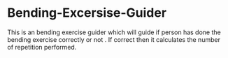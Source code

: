 # Bending-Excersise-Guider
This is an bending exercise guider which will guide if  person has done the bending exercise correctly or not . If correct then it calculates the number of repetition performed.
